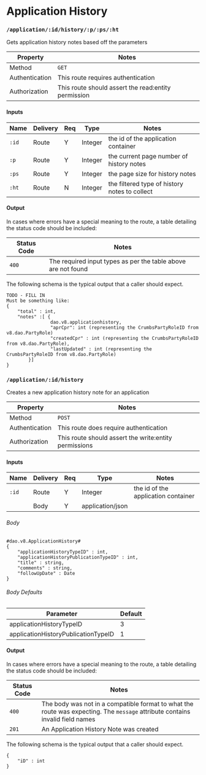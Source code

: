 # Application History


### `/application/:id/history/:p/:ps/:ht`

Gets application history notes based off the parameters

| Property       | Notes                                                                                |
|----------------|--------------------------------------------------------------------------------------|
| Method         | `GET`                                                                                |
| Authentication | This route requires authentication                                                   |
| Authorization  | This route should assert the read:entity permission                                  |


#### Inputs

| Name                 | Delivery          | Req | Type                     | Notes                           |
|----------------------|-------------------|-----|--------------------------|---------------------------------|
| `:id`                | Route             |  Y  | Integer                  | the id of the application container |
| `:p`                 | Route             |  Y  | Integer                  | the current page number of history notes  |
| `:ps`                | Route             |  Y  | Integer                  | the page size for history notes  |
| `:ht`                | Route             |  N  | Integer                  | the filtered type of history notes to collect  |


#### Output


In cases where errors have a special meaning to the route, a table detailing the status code should be included:

| Status Code | Notes                                                                                   |
|-------------|-----------------------------------------------------------------------------------------|
| `400`       | The required input types as per the table above are not found                                    |

The following schema is the typical output that a caller should expect.

```
TODO - FILL IN
Must be something like:
{
    "total" : int,
    "notes" :[ {
                dao.v8.applicationhistory,
                "aprCpr": int (representing the CrumbsPartyRoleID from v8.dao.PartyRole)
                "createdCpr" : int (representing the CrumbsPartyRoleID from v8.dao.PartyRole),
                "lastUpdated" : int (representing the CrumbsPartyRoleID from v8.dao.PartyRole)
        }]
}
```


### `/application/:id/history`

Creates a new application history note for an application

| Property       | Notes                                                                                |
|----------------|--------------------------------------------------------------------------------------|
| Method         | `POST`                                                                                |
| Authentication | This route does require authentication                                                   |
| Authorization  | This route should assert the write:entity permissions                                  |


#### Inputs

| Name                 | Delivery          | Req | Type                     | Notes                           |
|----------------------|-------------------|-----|--------------------------|---------------------------------|
| `:id`                | Route             |  Y  | Integer                  | the id of the application container |
|                 | Body             |  Y  | application/json                  | |

###### Body

```
#dao.v8.ApplicationHistory#
{
    "applicationHistoryTypeID" : int,
    "applicationHistoryPublicationTypeID" : int,
    "title" : string,
    "comments" : string,
    "followUpDate" : Date
}
```

###### Body Defaults

| Parameter | Default |
|---|---|
| applicationHistoryTypeID | 3 |
| applicationHistoryPublicationTypeID | 1 |

#### Output


In cases where errors have a special meaning to the route, a table detailing the status code should be included:

| Status Code | Notes                                                                                   |
|-------------|-----------------------------------------------------------------------------------------|
| `400`       | The body was not in a compatible format to what the route was expecting. The `message` attribute contains invalid field names |
| `201`       | An Application History Note was created                                       |

The following schema is the typical output that a caller should expect.

```
{ 
    "iD" : int 
}
```

